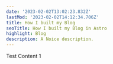 ```yaml
---
date: '2023-02-02T13:02:23.832Z'
lastMod: '2023-02-02T14:12:34.706Z'
title: How I built my Blog
seoTitle: How I built my Blog in Astro
highlight: Blog
description: A Noice description.
---
```


Test Content 1
